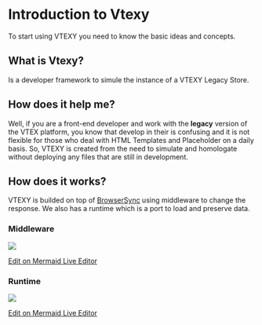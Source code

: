 # Introduction to Vtexy

To start using VTEXY you need to know the basic ideas and concepts.

## What is Vtexy?

Is a developer framework to simule the instance of a VTEXY Legacy Store.

## How does it help me?

Well, if you are a front-end developer and work with the **legacy** version of the VTEX platform, you know that develop in their is confusing and it is not flexible for those who deal with HTML Templates and Placeholder on a daily basis. So, VTEXY is created from the need to simulate and homologate without deploying any files that are still in development.

## How does it works?

VTEXY is builded on top of [BrowserSync](https://browsersync.io/docs) using middleware to change the response.
We also has a runtime which is a port to load and preserve data.

### Middleware

![](https://mermaid.ink/svg/eyJjb2RlIjoic2VxdWVuY2VEaWFncmFtXG4gICAgcGFydGljaXBhbnQgSFRUUFxuICAgIHBhcnRpY2lwYW50IEJyb3dzZXJTeW5jXG4gICAgcGFydGljaXBhbnQgVlRFWFkgTWlkZGxld2FyZVxuICAgIHBhcnRpY2lwYW50IFZURVhZIEFQSVxuXG4gICAgIyBJbmNvbWluZ1xuICAgIEhUVFAtPj5Ccm93c2VyU3luYzogSW5jb21taW5nIFJlcXVlc3RcbiAgICBCcm93c2VyU3luYy0-PlZURVhZIE1pZGRsZXdhcmU6IFByb3h5IHJlcXVlc3QgdG8gbWlkZGxld2FyZVxuICAgIFZURVhZIE1pZGRsZXdhcmUtPj5WVEVYWSBBUEk6IElkZW50aWZ5IHVzZXItYWdlbnRcbiAgICBWVEVYWSBBUEktPj5WVEVYWSBNaWRkbGV3YXJlOiBJZGVudGlmaWVkIHVzZXItYWdlbnRcbiAgICBWVEVYWSBNaWRkbGV3YXJlLT4-VlRFWFkgQVBJOiBGaW5kIGxheW91dCBieSBpZGVudGlmaWVkIHVzZXItYWdlbnQgYW5kIHBhdGhzXG4gICAgVlRFWFkgQVBJLT4-VlRFWFkgTWlkZGxld2FyZTogRmluZGVkIGxheW91dFxuICAgIFZURVhZIE1pZGRsZXdhcmUtPj5WVEVYWSBBUEk6IFBhcnNlIHRlbXBsYXRlXG4gICAgVlRFWFkgQVBJLT4-VlRFWFkgTWlkZGxld2FyZTogUGFyc2VkIHRlbXBsYXRlXG5cblxuICAgICMgRmluYWxcbiAgICBWVEVYWSBNaWRkbGV3YXJlLT4-QnJvd3NlclN5bmM6IFJlc3BvbnNlIGZyb20gbWlkZGxld2FyZVxuICAgIEJyb3dzZXJTeW5jLT4-SFRUUDogUmVzcG9uc2UiLCJtZXJtYWlkIjp7InRoZW1lIjoiZGVmYXVsdCJ9fQ)

[Edit on Mermaid Live Editor](https://mermaid-js.github.io/mermaid-live-editor/#/edit/eyJjb2RlIjoic2VxdWVuY2VEaWFncmFtXG4gIHBhcnRpY2lwYW50IEhUVFBcbiAgcGFydGljaXBhbnQgQnJvd3NlclN5bmNcbiAgcGFydGljaXBhbnQgVlRFWFkgTWlkZGxld2FyZVxuICBwYXJ0aWNpcGFudCBWVEVYWSBBUElcblxuICAjIEluY29taW5nXG4gIEhUVFAtPj5Ccm93c2VyU3luYzogSW5jb21taW5nIFJlcXVlc3RcbiAgQnJvd3NlclN5bmMtPj5WVEVYWSBNaWRkbGV3YXJlOiBQcm94eSByZXF1ZXN0IHRvIG1pZGRsZXdhcmVcbiAgVlRFWFkgTWlkZGxld2FyZS0-PlZURVhZIEFQSTogSWRlbnRpZnkgdXNlci1hZ2VudFxuICBWVEVYWSBBUEktPj5WVEVYWSBNaWRkbGV3YXJlOiBJZGVudGlmaWVkIHVzZXItYWdlbnRcbiAgVlRFWFkgTWlkZGxld2FyZS0-PlZURVhZIEFQSTogRmluZCBsYXlvdXQgYnkgaWRlbnRpZmllZCB1c2VyLWFnZW50IGFuZCBwYXRoc1xuICBWVEVYWSBBUEktPj5WVEVYWSBNaWRkbGV3YXJlOiBGaW5kZWQgbGF5b3V0XG4gIFZURVhZIE1pZGRsZXdhcmUtPj5WVEVYWSBBUEk6IFBhcnNlIHRlbXBsYXRlXG4gIFZURVhZIEFQSS0-PlZURVhZIE1pZGRsZXdhcmU6IFBhcnNlZCB0ZW1wbGF0ZVxuXG5cbiAgIyBGaW5hbFxuICBWVEVYWSBNaWRkbGV3YXJlLT4-QnJvd3NlclN5bmM6IFJlc3BvbnNlIGZyb20gbWlkZGxld2FyZVxuICBCcm93c2VyU3luYy0-PkhUVFA6IFJlc3BvbnNlIiwibWVybWFpZCI6eyJ0aGVtZSI6ImRlZmF1bHQifSwidXBkYXRlRWRpdG9yIjpmYWxzZX0)

### Runtime

![](https://mermaid.ink/svg/eyJjb2RlIjoic2VxdWVuY2VEaWFncmFtXG4gIHBhcnRpY2lwYW50IENMSVxuICBwYXJ0aWNpcGFudCBOb2RlXG4gIHBhcnRpY2lwYW50IEJyb3dzZXJTeW5jXG4gIHBhcnRpY2lwYW50IEFQSVxuXG4gICMgSW5jb21pbmdcbiAgQ0xJLT4-Tm9kZTogSW5wdXRcbiAgTm9kZS0-PkFQSTogTG9hZCBmaWxlcyBhbmQgcGFyc2UgSlNPTkMgdG8gSlNPTlxuICBBUEktPj5Ob2RlOiBJbmplY3QgcGFyc2VkIGZpbGVzIChPYmplY3QpIHRvIGdsb2JhbCB2YXJpYWJsZSBzY29wZVxuXG4gIGxvb3AgT24gRmlsZXMgQ2hhbmdlc1xuICAgICAgQVBJLS0-Tm9kZTogUmVsb2FkIGZpbGVzIGFuZCBwYXJzZVxuXG4gIGVuZFxuXG4gICMgRmluYWwiLCJtZXJtYWlkIjp7InRoZW1lIjoiZGVmYXVsdCJ9LCJ1cGRhdGVFZGl0b3IiOmZhbHNlfQ)

[Edit on Mermaid Live Editor](https://mermaid-js.github.io/mermaid-live-editor/#/edit/eyJjb2RlIjoic2VxdWVuY2VEaWFncmFtXG4gIHBhcnRpY2lwYW50IENMSVxuICBwYXJ0aWNpcGFudCBOb2RlXG4gIHBhcnRpY2lwYW50IEJyb3dzZXJTeW5jXG4gIHBhcnRpY2lwYW50IEFQSVxuXG4gICMgSW5jb21pbmdcbiAgQ0xJLT4-Tm9kZTogSW5wdXRcbiAgTm9kZS0-PkFQSTogTG9hZCBmaWxlcyBhbmQgcGFyc2UgSlNPTkMgdG8gSlNPTlxuICBBUEktPj5Ob2RlOiBJbmplY3QgcGFyc2VkIGZpbGVzIChPYmplY3QpIHRvIGdsb2JhbCB2YXJpYWJsZSBzY29wZVxuXG4gIGxvb3AgT24gRmlsZXMgQ2hhbmdlXG4gICAgICBBUEktLT5Ob2RlOiBSZWxvYWQgZmlsZXMgYW5kIHBhcnNlXG5cbiAgZW5kXG5cbiAgIyBGaW5hbCIsIm1lcm1haWQiOnsidGhlbWUiOiJkZWZhdWx0In0sInVwZGF0ZUVkaXRvciI6ZmFsc2V9)
